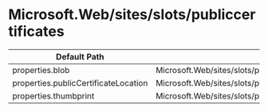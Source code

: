 # Microsoft.Web/sites/slots/publiccertificates

| Default Path | Alias |
|---|---|
| properties.blob | Microsoft.Web/sites/slots/publiccertificates/blob |
| properties.publicCertificateLocation | Microsoft.Web/sites/slots/publiccertificates/publicCertificateLocation |
| properties.thumbprint | Microsoft.Web/sites/slots/publiccertificates/thumbprint |


